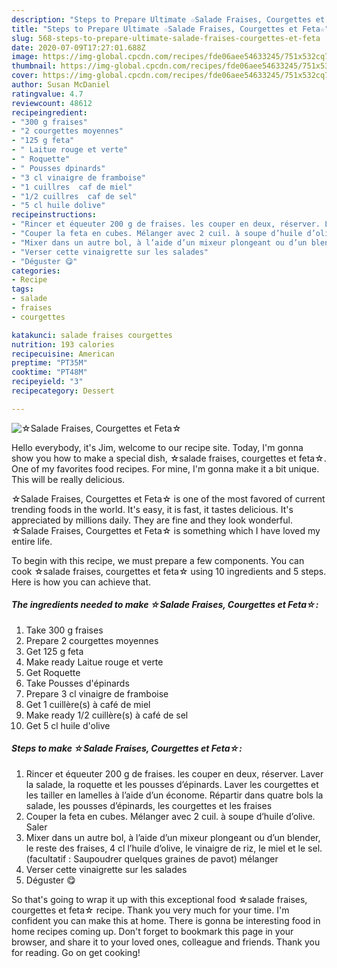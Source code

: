 ```yaml
---
description: "Steps to Prepare Ultimate ☆Salade Fraises, Courgettes et Feta☆"
title: "Steps to Prepare Ultimate ☆Salade Fraises, Courgettes et Feta☆"
slug: 568-steps-to-prepare-ultimate-salade-fraises-courgettes-et-feta
date: 2020-07-09T17:27:01.688Z
image: https://img-global.cpcdn.com/recipes/fde06aee54633245/751x532cq70/☆salade-fraises-courgettes-et-feta☆-photo-principale-de-la-recette.jpg
thumbnail: https://img-global.cpcdn.com/recipes/fde06aee54633245/751x532cq70/☆salade-fraises-courgettes-et-feta☆-photo-principale-de-la-recette.jpg
cover: https://img-global.cpcdn.com/recipes/fde06aee54633245/751x532cq70/☆salade-fraises-courgettes-et-feta☆-photo-principale-de-la-recette.jpg
author: Susan McDaniel
ratingvalue: 4.7
reviewcount: 48612
recipeingredient:
- "300 g fraises"
- "2 courgettes moyennes"
- "125 g feta"
- " Laitue rouge et verte"
- " Roquette"
- " Pousses dpinards"
- "3 cl vinaigre de framboise"
- "1 cuillres  caf de miel"
- "1/2 cuillres  caf de sel"
- "5 cl huile dolive"
recipeinstructions:
- "Rincer et équeuter 200 g de fraises. les couper en deux, réserver. Laver la salade, la roquette et les pousses d’épinards. Laver les courgettes et les tailler en lamelles à l’aide d’un économe. Répartir dans quatre bols la salade, les pousses d’épinards, les courgettes et les fraises"
- "Couper la feta en cubes. Mélanger avec 2 cuil. à soupe d’huile d’olive. Saler"
- "Mixer dans un autre bol, à l’aide d’un mixeur plongeant ou d’un blender, le reste des fraises, 4 cl l’huile d’olive, le vinaigre de riz, le miel et le sel. (facultatif : Saupoudrer quelques graines de pavot) mélanger"
- "Verser cette vinaigrette sur les salades"
- "Déguster 😋"
categories:
- Recipe
tags:
- salade
- fraises
- courgettes

katakunci: salade fraises courgettes 
nutrition: 193 calories
recipecuisine: American
preptime: "PT35M"
cooktime: "PT48M"
recipeyield: "3"
recipecategory: Dessert

---
```



![☆Salade Fraises, Courgettes et Feta☆](https://img-global.cpcdn.com/recipes/fde06aee54633245/751x532cq70/☆salade-fraises-courgettes-et-feta☆-photo-principale-de-la-recette.jpg)

Hello everybody, it's Jim, welcome to our recipe site. Today, I'm gonna show you how to make a special dish, ☆salade fraises, courgettes et feta☆. One of my favorites food recipes. For mine, I'm gonna make it a bit unique. This will be really delicious.

☆Salade Fraises, Courgettes et Feta☆ is one of the most favored of current trending foods in the world. It's easy, it is fast, it tastes delicious. It's appreciated by millions daily. They are fine and they look wonderful. ☆Salade Fraises, Courgettes et Feta☆ is something which I have loved my entire life.




To begin with this recipe, we must prepare a few components. You can cook ☆salade fraises, courgettes et feta☆ using 10 ingredients and 5 steps. Here is how you can achieve that.

<!--inarticleads1-->

##### The ingredients needed to make ☆Salade Fraises, Courgettes et Feta☆:

1. Take 300 g fraises
1. Prepare 2 courgettes moyennes
1. Get 125 g feta
1. Make ready  Laitue rouge et verte
1. Get  Roquette
1. Take  Pousses d&#39;épinards
1. Prepare 3 cl vinaigre de framboise
1. Get 1 cuillère(s) à café de miel
1. Make ready 1/2 cuillère(s) à café de sel
1. Get 5 cl huile d&#39;olive




<!--inarticleads2-->

##### Steps to make ☆Salade Fraises, Courgettes et Feta☆:

1. Rincer et équeuter 200 g de fraises. les couper en deux, réserver. Laver la salade, la roquette et les pousses d’épinards. Laver les courgettes et les tailler en lamelles à l’aide d’un économe. Répartir dans quatre bols la salade, les pousses d’épinards, les courgettes et les fraises
1. Couper la feta en cubes. Mélanger avec 2 cuil. à soupe d’huile d’olive. Saler
1. Mixer dans un autre bol, à l’aide d’un mixeur plongeant ou d’un blender, le reste des fraises, 4 cl l’huile d’olive, le vinaigre de riz, le miel et le sel. (facultatif : Saupoudrer quelques graines de pavot) mélanger
1. Verser cette vinaigrette sur les salades
1. Déguster 😋




So that's going to wrap it up with this exceptional food ☆salade fraises, courgettes et feta☆ recipe. Thank you very much for your time. I'm confident you can make this at home. There is gonna be interesting food in home recipes coming up. Don't forget to bookmark this page in your browser, and share it to your loved ones, colleague and friends. Thank you for reading. Go on get cooking!
